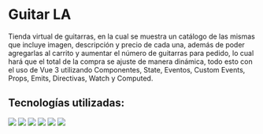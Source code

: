 # Guitar LA

Tienda virtual de guitarras, en la cual se muestra un catálogo de las mismas que incluye imagen, descripción y precio de cada una, además de poder agregarlas al carrito y aumentar el número de guitarras para pedido, lo cual hará que el total de la compra se ajuste de manera dinámica, todo esto con el uso de Vue 3 utilizando Componentes, State, Eventos, Custom Events, Props, Emits, Directivas, Watch y Computed.

## Tecnologías utilizadas:

<img src="https://img.shields.io/badge/HTML5-E34F26?style=for-the-badge&logo=html5&logoColor=white"/>
<img src="https://img.shields.io/badge/CSS3-1572B6?style=for-the-badge&logo=css3&logoColor=white"/>
<img src="https://img.shields.io/badge/JavaScript-323330?style=for-the-badge&logo=javascript&logoColor=F7DF1E"/>
<img src="https://img.shields.io/badge/json-5E5C5C?style=for-the-badge&logo=json&logoColor=white"/>
<img src="https://img.shields.io/badge/Vite-B73BFE?style=for-the-badge&logo=vite&logoColor=FFD62E"/>
<img src="https://img.shields.io/badge/Vue%20js-35495E?style=for-the-badge&logo=vuedotjs&logoColor=4FC08D"/>